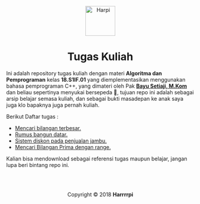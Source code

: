 <p align="center">
  <img alt="Harpi" src="https://cdn-images-1.medium.com/max/360/1*AtZsuD4fJNI1adoNh53Hbg.png" width="80" />
</p>
<h1 align="center">
  Tugas Kuliah
</h1>


Ini adalah repository tugas kuliah dengan materi **Algoritma dan Pemprograman** kelas **18.S1IF.01** yang diemplementasikan menggunakan bahasa pemprograman C++, yang dimateri oleh Pak [**Bayu Setiaji, M.Kom**](http://dosen.amikom.ac.id/index.php/profil/Bayu%20Setiaji,%20M.Kom) dan beliau sepertinya menyukai bersepeda 🚴, tujuan repo ini adalah sebagai arsip belajar semasa kuliah, dan sebagai bukti masadepan ke anak saya juga klo bapaknya juga pernah kuliah.

Berikut Daftar tugas :

-  [Mencari bilangan terbesar.](https://github.com/piharpi/class_task/tree/master/bilangan_terbesar)
-  [Rumus bangun datar.](https://github.com/piharpi/class_task/tree/master/order_jambu)
-  [Sistem diskon pada penjualan jambu.](https://github.com/piharpi/class_task/tree/master/rumus_bangun_datar)
-  [Mencari Bilangan Prima dengan range.](https://github.com/piharpi/class_task/tree/master/bilangan_prima)

Kalian bisa mendownload sebagai referensi tugas maupun belajar, jangan lupa beri bintang repo ini.

<br>
<br>
<p align="center">
	Copyright © 2018 <b>Harrrrpi</b>
</p
